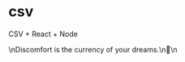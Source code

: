 # csv
CSV + React + Node

<!-- INSPIRATIONAL_QUOTE_START -->\nDiscomfort is the currency of your dreams.\n🦄\n<!-- INSPIRATIONAL_QUOTE_END -->
